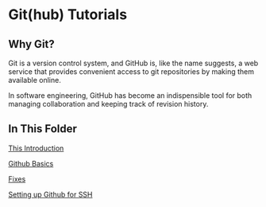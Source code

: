 # Git(hub) Tutorials

## Why Git?

Git is a version control system, and GitHub is, like the name suggests, a web service that provides convenient access to git repositories by making them available online.

In software engineering, GitHub has become an indispensible tool for both managing collaboration and keeping track of revision history.

## In This Folder

[This Introduction](README.md)

[Github Basics](basics.md)

[Fixes](fixes.md)

[Setting up Github for SSH](ssh.md)

